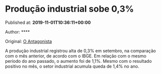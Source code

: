 
# Produção industrial sobe 0,3%

Published at: **2019-11-01T10:36:11+00:00**

Author: ****

Original: [O Antagonista](https://www.oantagonista.com/economia/producao-industrial-sobe-03/)

A produção industrial registrou alta de 0,3% em setembro, na comparação com o mês anterior, de acordo com o IBGE.
Em relação com o mesmo período do ano passado, o aumento foi de 1,1%.
Mesmo com o resultado positivo no mês, o setor industrial acumula queda de 1,4% no ano.
